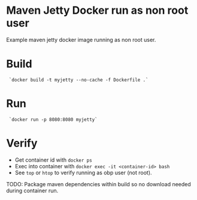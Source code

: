 # Maven Jetty Docker run as non root user

Example maven jetty docker image running as non root user.

# Build

     `docker build -t myjetty --no-cache -f Dockerfile .`

# Run

     `docker run -p 8080:8080 myjetty`

# Verify

- Get container id with `docker ps`
- Exec into container with `docker exec -it <container-id> bash`
- See `top` or `htop` to verify running as obp user (not root).


TODO: Package maven dependencies within build so no download needed during 
container run.
